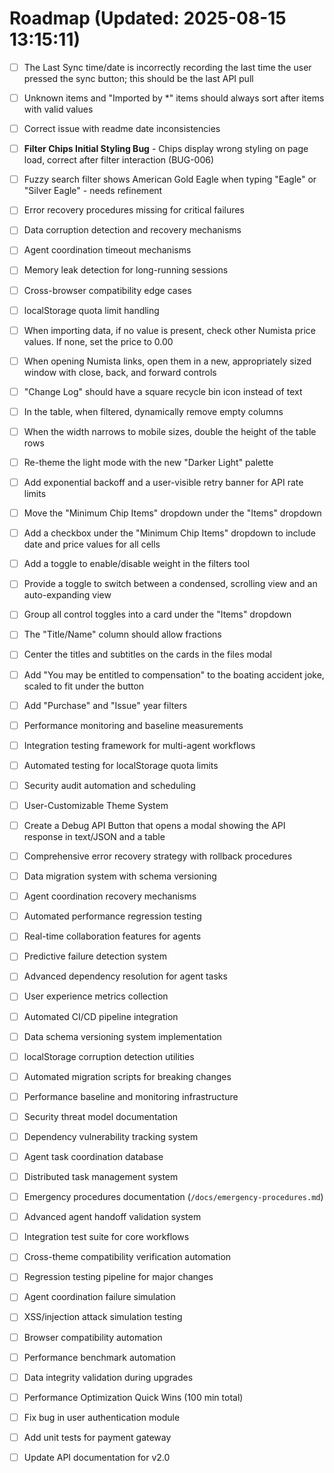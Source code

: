 # Roadmap (Updated: 2025-08-15 13:15:11)

- [ ] The Last Sync time/date is incorrectly recording the last time the user pressed the sync button; this should be the last API pull

- [ ] Unknown items and "Imported by *" items should always sort after items with valid values

- [ ] Correct issue with readme date inconsistencies

- [ ] **Filter Chips Initial Styling Bug** - Chips display wrong styling on page load, correct after filter interaction (BUG-006)

- [ ] Fuzzy search filter shows American Gold Eagle when typing "Eagle" or "Silver Eagle" - needs refinement

- [ ] Error recovery procedures missing for critical failures

- [ ] Data corruption detection and recovery mechanisms

- [ ] Agent coordination timeout mechanisms

- [ ] Memory leak detection for long-running sessions

- [ ] Cross-browser compatibility edge cases

- [ ] localStorage quota limit handling

- [ ] When importing data, if no value is present, check other Numista price values. If none, set the price to 0.00

- [ ] When opening Numista links, open them in a new, appropriately sized window with close, back, and forward controls

- [ ] "Change Log" should have a square recycle bin icon instead of text

- [ ] In the table, when filtered, dynamically remove empty columns

- [ ] When the width narrows to mobile sizes, double the height of the table rows

- [ ] Re-theme the light mode with the new "Darker Light" palette

- [ ] Add exponential backoff and a user-visible retry banner for API rate limits

- [ ] Move the "Minimum Chip Items" dropdown under the "Items" dropdown

- [ ] Add a checkbox under the "Minimum Chip Items" dropdown to include date and price values for all cells

- [ ] Add a toggle to enable/disable weight in the filters tool

- [ ] Provide a toggle to switch between a condensed, scrolling view and an auto-expanding view

- [ ] Group all control toggles into a card under the "Items" dropdown

- [ ] The "Title/Name" column should allow fractions

- [ ] Center the titles and subtitles on the cards in the files modal

- [ ] Add "You may be entitled to compensation" to the boating accident joke, scaled to fit under the button

- [ ] Add "Purchase" and "Issue" year filters

- [ ] Performance monitoring and baseline measurements

- [ ] Integration testing framework for multi-agent workflows

- [ ] Automated testing for localStorage quota limits

- [ ] Security audit automation and scheduling

- [ ] User-Customizable Theme System

- [ ] Create a Debug API Button that opens a modal showing the API response in text/JSON and a table

- [ ] Comprehensive error recovery strategy with rollback procedures

- [ ] Data migration system with schema versioning

- [ ] Agent coordination recovery mechanisms

- [ ] Automated performance regression testing

- [ ] Real-time collaboration features for agents

- [ ] Predictive failure detection system

- [ ] Advanced dependency resolution for agent tasks

- [ ] User experience metrics collection

- [ ] Automated CI/CD pipeline integration

- [ ] Data schema versioning system implementation

- [ ] localStorage corruption detection utilities

- [ ] Automated migration scripts for breaking changes

- [ ] Performance baseline and monitoring infrastructure

- [ ] Security threat model documentation

- [ ] Dependency vulnerability tracking system

- [ ] Agent task coordination database

- [ ] Distributed task management system

- [ ] Emergency procedures documentation (`/docs/emergency-procedures.md`)

- [ ] Advanced agent handoff validation system

- [ ] Integration test suite for core workflows

- [ ] Cross-theme compatibility verification automation

- [ ] Regression testing pipeline for major changes

- [ ] Agent coordination failure simulation

- [ ] XSS/injection attack simulation testing

- [ ] Browser compatibility automation

- [ ] Performance benchmark automation

- [ ] Data integrity validation during upgrades

- [ ] Performance Optimization Quick Wins (100 min total)

- [ ] Fix bug in user authentication module
- [ ] Add unit tests for payment gateway
- [ ] Update API documentation for v2.0
